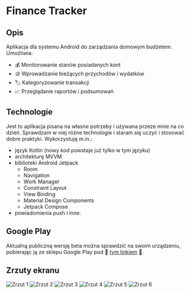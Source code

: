 # Finance Tracker

## Opis

Aplikacja dla systemu Android do zarządzania domowym budżetem. Umożliwia:

- 💰 Monitorowanie stanów posiadanych kont
- 🪙 Wprowadzanie bieżących przychodów i wydatków
- 🏷️ Kategoryzowanie transakcji
- 📈 Przeglądanie raportów i podsumowań

## Technologie

Jest to aplikacja pisana na własne potrzeby i używana przeze mnie na co dzień. Sprawdzam w niej
różne technologie i staram się uczyć i stosować dobre praktyki. Wykorzystuję m.in.:

- język Kotlin (nowy kod powstaje już tylko w tym języku)
- architekturę MVVM
- biblioteki Android Jetpack
  - Room
  - Navigation
  - Work Manager
  - Constraint Layout
  - View Binding
  - Material Design Components
  - Jetpack Compose
- powiadomienia push i inne.

## Google Play

Aktualną publiczną wersję beta można sprawdzić na swoim urządzeniu, pobierając ją ze sklepu Google
Play pod 🔗 [tym linkiem](https://play.google.com/store/apps/details?id=com.mancode.financetracker)
🔗.

## Zrzuty ekranu

![Zrzut 1](https://github.com/mjdominiczak/financetracker/blob/master/screenshots/Screenshot_1597868125.png?raw=true)
![Zrzut 2](https://github.com/mjdominiczak/financetracker/blob/master/screenshots/Screenshot_1597868167.png?raw=true)
![Zrzut 3](https://github.com/mjdominiczak/financetracker/blob/master/screenshots/Screenshot_1597868211.png?raw=true)
![Zrzut 4](https://github.com/mjdominiczak/financetracker/blob/master/screenshots/Screenshot_1597868524.png?raw=true)
![Zrzut 5](https://github.com/mjdominiczak/financetracker/blob/master/screenshots/Screenshot_1597868719.png?raw=true)
![Zrzut 6](https://github.com/mjdominiczak/financetracker/blob/master/screenshots/Screenshot_1597868747.png?raw=true)
